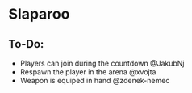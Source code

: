 # Slaparoo

## To-Do:
* Players can join during the countdown @JakubNj
* Respawn the player in the arena @xvojta
* Weapon is equiped in hand @zdenek-nemec




























